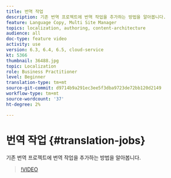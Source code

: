 ```yaml
---
title: 번역 작업
description: 기존 번역 프로젝트에 번역 작업을 추가하는 방법을 알아봅니다.
feature: Language Copy, Multi Site Manager
topics: localization, authoring, content-architecture
audience: all
doc-type: feature video
activity: use
version: 6.3, 6.4, 6.5, cloud-service
kt: 5366
thumbnail: 36488.jpg
topic: Localization
role: Business Practitioner
level: Beginner
translation-type: tm+mt
source-git-commit: d9714b9a291ec3ee5f3dba9723de72bb120d2149
workflow-type: tm+mt
source-wordcount: '37'
ht-degree: 2%

---
```



# 번역 작업 {#translation-jobs}

기존 번역 프로젝트에 번역 작업을 추가하는 방법을 알아봅니다.

>[!VIDEO](https://video.tv.adobe.com/v/36488?quality=12&learn=on)
